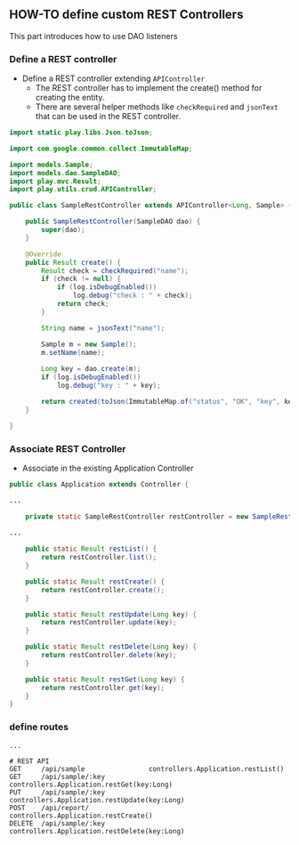 ## HOW-TO define custom REST Controllers

This part introduces how to use DAO listeners

### Define a REST controller

 * Define a REST controller extending `APIController` 
   * The REST controller has to implement the create() method for creating the entity. 
   * There are several helper methods like `checkRequired` and `jsonText` that can be used in the REST controller.
   
```java
import static play.libs.Json.toJson;

import com.google.common.collect.ImmutableMap;

import models.Sample;
import models.dao.SampleDAO;
import play.mvc.Result;
import play.utils.crud.APIController;

public class SampleRestController extends APIController<Long, Sample> {

	public SampleRestController(SampleDAO dao) {
		super(dao);
	}

	@Override
	public Result create() {
		Result check = checkRequired("name");
		if (check != null) {
			if (log.isDebugEnabled())
				log.debug("check : " + check);
			return check;
		}

		String name = jsonText("name");

		Sample m = new Sample();
		m.setName(name);
		
		Long key = dao.create(m);
		if (log.isDebugEnabled())
			log.debug("key : " + key);

		return created(toJson(ImmutableMap.of("status", "OK", "key", key)));
	}

}
``` 

### Associate REST Controller
 
 * Associate in the existing Application Controller 

```java
public class Application extends Controller {

...

	private static SampleRestController restController = new SampleRestController(sampleDAO);
	
...

	public static Result restList() {
		return restController.list();
	}

	public static Result restCreate() {
		return restController.create();
	}

	public static Result restUpdate(Long key) {
		return restController.update(key);
	}

	public static Result restDelete(Long key) {
		return restController.delete(key);
	}

	public static Result restGet(Long key) {
		return restController.get(key);
	}
}

```


### define routes

```
...

# REST API
GET     /api/sample                controllers.Application.restList()
GET     /api/sample/:key           controllers.Application.restGet(key:Long)
PUT     /api/sample/:key           controllers.Application.restUpdate(key:Long)
POST    /api/report/        	   controllers.Application.restCreate()
DELETE  /api/sample/:key           controllers.Application.restDelete(key:Long)
```
